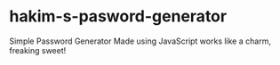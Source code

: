 # hakim-s-pasword-generator
Simple Password Generator Made using JavaScript works like a charm, freaking sweet!
